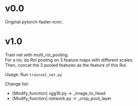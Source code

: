# v0.0
Original pytorch-faster-rcnn.

# v1.0
Train net with multi_roi_pooling.  
For a roi, do RoI pooling on 3 feature maps with different scales.  
Then, concat the 3 pooled features as the feature of this RoI.

Usage: Run `trainval_net.py`

Change list:
- [Modify_function] vgg16.py -> _image_to_head
- [Modify_function] network.py -> _crop_pool_layer  